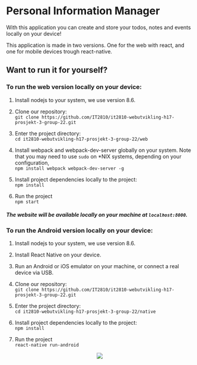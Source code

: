 # Personal Information Manager

With this application you can create and store your todos, notes and events locally on your device!

This application is made in two versions. One for the web with react, and one for mobile devices trough react-native.

## Want to run it for yourself?

### To run the web version locally on your device:

1. Install nodejs to your system, we use version 8.6.


2. Clone our repository:  
 `git clone https://github.com/IT2810/it2810-webutvikling-h17-prosjekt-3-group-22.git`


3. Enter the project directory:  
 `cd it2810-webutvikling-h17-prosjekt-3-group-22/web`
 

4. Install webpack and webpack-dev-server globally on your system.
 Note that you may need to use `sudo` on *NIX systems, depending on your configuration,  
 `npm install webpack webpack-dev-server -g`
 

5. Install project dependencies locally to the project:  
 `npm install`
 

6. Run the project  
 `npm start`
 

##### The website will be available locally on your machine at `localhost:8000`.



### To run the Android version locally on your device:

1. Install nodejs to your system, we use version 8.6.

2. Install React Native on your device.

3. Run an Android or iOS emulator on your machine, or connect a real device via USB.

2. Clone our repository:  
 `git clone https://github.com/IT2810/it2810-webutvikling-h17-prosjekt-3-group-22.git`


3. Enter the project directory:  
 `cd it2810-webutvikling-h17-prosjekt-3-group-22/native`
 
5. Install project dependencies locally to the project:  
 `npm install`
 
6. Run the project  
 `react-native run-android`

<p align="center">
  <a href="Source: https://moduscreate.com/wp-content/uploads/2014/03/react-opti.png">
    <img src="https://github.com/IT2810/it2810-webutvikling-h17-prosjekt-3-group-22/blob/master/react-opti.png">
  </a>
</p>

